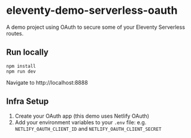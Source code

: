 # eleventy-demo-serverless-oauth

A demo project using OAuth to secure some of your Eleventy Serverless routes.

## Run locally

```
npm install
npm run dev
```

Navigate to http://localhost:8888

## Infra Setup

1. Create your OAuth app (this demo uses Netlify OAuth)
2. Add your environment variables to your `.env` file: e.g. `NETLIFY_OAUTH_CLIENT_ID` and `NETLIFY_OAUTH_CLIENT_SECRET`
